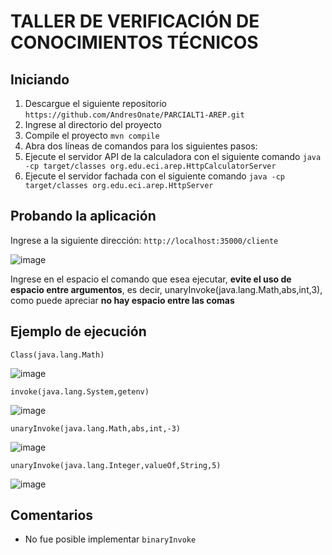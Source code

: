 # TALLER DE VERIFICACIÓN DE CONOCIMIENTOS TÉCNICOS

## Iniciando 

1. Descargue el siguiente repositorio `https://github.com/AndresOnate/PARCIALT1-AREP.git`
2. Ingrese al directorio del proyecto
3. Compile el proyecto `mvn compile`
4. Abra dos líneas de comandos para los siguientes pasos:
5. Ejecute el servidor API de la calculadora con el siguiente comando `java -cp target/classes org.edu.eci.arep.HttpCalculatorServer`
6. Ejecute el servidor fachada con el siguiente comando `java -cp target/classes org.edu.eci.arep.HttpServer`
  
## Probando la aplicación

Ingrese a la siguiente dirección: `http://localhost:35000/cliente`

![image](https://github.com/AndresOnate/PARCIALT1-AREP/assets/63562181/daa4038d-93b1-4ae2-a121-c9c497dd7c58)

Ingrese en el espacio el comando que esea ejecutar, **evite el uso de espacio entre argumentos**, es decir, unaryInvoke(java.lang.Math,abs,int,3), como puede apreciar **no hay espacio entre las comas**

## Ejemplo de ejecución

`Class(java.lang.Math)`

![image](https://github.com/AndresOnate/PARCIALT1-AREP/assets/63562181/32e61824-7808-4f02-860e-984b7d665c33)


`invoke(java.lang.System,getenv)`

![image](https://github.com/AndresOnate/PARCIALT1-AREP/assets/63562181/dcd294d1-fff0-4b86-8c45-c280d589d394)


`unaryInvoke(java.lang.Math,abs,int,-3)`

![image](https://github.com/AndresOnate/PARCIALT1-AREP/assets/63562181/aa1f903a-15dc-417b-a9c3-7735e3537ed8)


`unaryInvoke(java.lang.Integer,valueOf,String,5)`

![image](https://github.com/AndresOnate/PARCIALT1-AREP/assets/63562181/3d70963b-e63c-4236-b9b0-91549d8626cf)


## Comentarios

-  No fue posible implementar `binaryInvoke`
